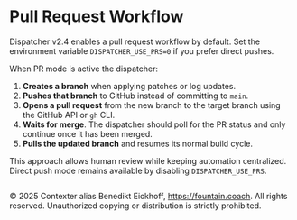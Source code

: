 # Pull Request Workflow

Dispatcher v2.4 enables a pull request workflow by default. Set the environment variable `DISPATCHER_USE_PRS=0` if you prefer direct pushes.

When PR mode is active the dispatcher:

1. **Creates a branch** when applying patches or log updates.
2. **Pushes that branch** to GitHub instead of committing to `main`.
3. **Opens a pull request** from the new branch to the target branch using the GitHub API or `gh` CLI.
4. **Waits for merge**. The dispatcher should poll for the PR status and only continue once it has been merged.
5. **Pulls the updated branch** and resumes its normal build cycle.

This approach allows human review while keeping automation centralized. Direct push mode remains available by disabling `DISPATCHER_USE_PRS`.


```
```
© 2025 Contexter alias Benedikt Eickhoff, https://fountain.coach. All rights reserved.
Unauthorized copying or distribution is strictly prohibited.
```
